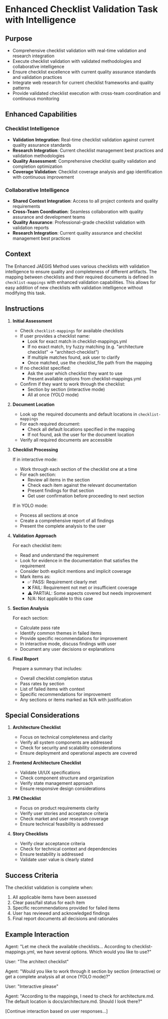 # Enhanced Checklist Validation Task with Intelligence

## Purpose

- Comprehensive checklist validation with real-time validation and research integration
- Execute checklist validation with validated methodologies and collaborative intelligence
- Ensure checklist excellence with current quality assurance standards and validation practices
- Integrate web research for current checklist frameworks and quality patterns
- Provide validated checklist execution with cross-team coordination and continuous monitoring

## Enhanced Capabilities

### Checklist Intelligence
- **Validation Integration**: Real-time checklist validation against current quality assurance standards
- **Research Integration**: Current checklist management best practices and validation methodologies
- **Quality Assessment**: Comprehensive checklist quality validation and completion optimization
- **Coverage Validation**: Checklist coverage analysis and gap identification with continuous improvement

### Collaborative Intelligence
- **Shared Context Integration**: Access to all project contexts and quality requirements
- **Cross-Team Coordination**: Seamless collaboration with quality assurance and development teams
- **Quality Assurance**: Professional-grade checklist validation with validation reports
- **Research Integration**: Current quality assurance and checklist management best practices

## Context

The Enhanced JAEGIS Method uses various checklists with validation intelligence to ensure quality and completeness of different artifacts. The mapping between checklists and their required documents is defined in `checklist-mappings` with enhanced validation capabilities. This allows for easy addition of new checklists with validation intelligence without modifying this task.

## Instructions

1. **Initial Assessment**

   - Check `checklist-mappings` for available checklists
   - If user provides a checklist name:
     - Look for exact match in checklist-mappings.yml
     - If no exact match, try fuzzy matching (e.g. "architecture checklist" -> "architect-checklist")
     - If multiple matches found, ask user to clarify
     - Once matched, use the checklist_file path from the mapping
   - If no checklist specified:
     - Ask the user which checklist they want to use
     - Present available options from checklist-mappings.yml
   - Confirm if they want to work through the checklist:
     - Section by section (interactive mode)
     - All at once (YOLO mode)

2. **Document Location**

   - Look up the required documents and default locations in `checklist-mappings`
   - For each required document:
     - Check all default locations specified in the mapping
     - If not found, ask the user for the document location
   - Verify all required documents are accessible

3. **Checklist Processing**

   If in interactive mode:

   - Work through each section of the checklist one at a time
   - For each section:
     - Review all items in the section
     - Check each item against the relevant documentation
     - Present findings for that section
     - Get user confirmation before proceeding to next section

   If in YOLO mode:

   - Process all sections at once
   - Create a comprehensive report of all findings
   - Present the complete analysis to the user

4. **Validation Approach**

   For each checklist item:

   - Read and understand the requirement
   - Look for evidence in the documentation that satisfies the requirement
   - Consider both explicit mentions and implicit coverage
   - Mark items as:
     - ✅ PASS: Requirement clearly met
     - ❌ FAIL: Requirement not met or insufficient coverage
     - ⚠️ PARTIAL: Some aspects covered but needs improvement
     - N/A: Not applicable to this case

5. **Section Analysis**

   For each section:

   - Calculate pass rate
   - Identify common themes in failed items
   - Provide specific recommendations for improvement
   - In interactive mode, discuss findings with user
   - Document any user decisions or explanations

6. **Final Report**

   Prepare a summary that includes:

   - Overall checklist completion status
   - Pass rates by section
   - List of failed items with context
   - Specific recommendations for improvement
   - Any sections or items marked as N/A with justification

## Special Considerations

1. **Architecture Checklist**

   - Focus on technical completeness and clarity
   - Verify all system components are addressed
   - Check for security and scalability considerations
   - Ensure deployment and operational aspects are covered

2. **Frontend Architecture Checklist**

   - Validate UI/UX specifications
   - Check component structure and organization
   - Verify state management approach
   - Ensure responsive design considerations

3. **PM Checklist**

   - Focus on product requirements clarity
   - Verify user stories and acceptance criteria
   - Check market and user research coverage
   - Ensure technical feasibility is addressed

4. **Story Checklists**
   - Verify clear acceptance criteria
   - Check for technical context and dependencies
   - Ensure testability is addressed
   - Validate user value is clearly stated

## Success Criteria

The checklist validation is complete when:

1. All applicable items have been assessed
2. Clear pass/fail status for each item
3. Specific recommendations provided for failed items
4. User has reviewed and acknowledged findings
5. Final report documents all decisions and rationales

## Example Interaction

Agent: "Let me check the available checklists... According to checklist-mappings.yml, we have several options. Which would you like to use?"

User: "The architect checklist"

Agent: "Would you like to work through it section by section (interactive) or get a complete analysis all at once (YOLO mode)?"

User: "Interactive please"

Agent: "According to the mappings, I need to check for architecture.md. The default location is docs/architecture.md. Should I look there?"

[Continue interaction based on user responses...]
